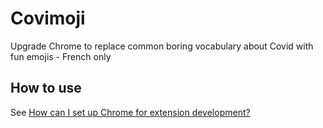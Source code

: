 # Covimoji
Upgrade Chrome to replace common boring vocabulary about Covid with fun emojis - French only
## How to use
See [How can I set up Chrome for extension development?](https://developer.chrome.com/docs/extensions/mv3/faq/#faq-dev-01)
